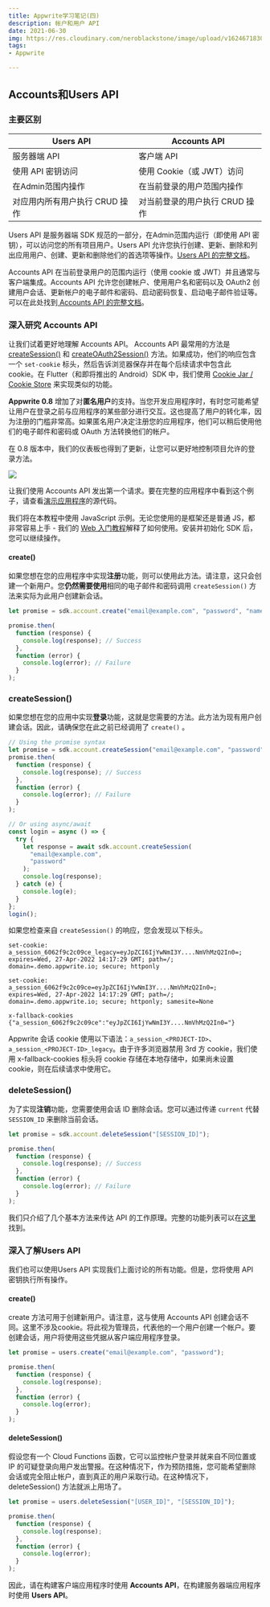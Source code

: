 ```yaml
---
title: Appwrite学习笔记(四)
description: 帐户和用户 API
date: 2021-06-30
img: https://res.cloudinary.com/neroblackstone/image/upload/v1624671830/appwrite_i2voda.webp
tags:
- Appwrite

---
```

## Accounts和Users API

### 主要区别

| Users API | Accounts API |
| --- | --- |
| 服务器端 API | 客户端 API |
| 使用 API 密钥访问 | 使用 Cookie（或 JWT）访问 |
| 在Admin范围内操作 | 在当前登录的用户范围内操作 |
| 对应用内所有用户执行 CRUD 操作 | 对当前登录的用户执行 CRUD 操作 |

Users API 是服务器端 SDK 规范的一部分，在Admin范围内运行（即使用 API 密钥），可以访问您的所有项目用户。Users API 允许您执行创建、更新、删除和列出应用用户、创建、更新和删除他们的首选项等操作。[Users API 的完整文档](https://appwrite.io/docs/server/users)。

Accounts API 在当前登录用户的范围内运行（使用 cookie 或 JWT）并且通常与客户端集成。Accounts API 允许您创建帐户、使用用户名和密码以及 OAuth2 创建用户会话、更新帐户的电子邮件和密码、启动密码恢复、启动电子邮件验证等。可以在此处找到[ Accounts API 的完整文档](https://appwrite.io/docs/client/account)。

### 深入研究 Accounts API

让我们试着更好地理解 Accounts API。 Accounts API 最常用的方法是 [createSession()](https://appwrite.io/docs/client/account?sdk=web#accountCreateSession) 和 [createOAuth2Session()](https://appwrite.io/docs/client/account?sdk=web#accountCreateOAuth2Session) 方法。如果成功，他们的响应包含一个 `set-cookie` 标头，然后告诉浏览器保存并在每个后续请求中包含此 cookie。在 Flutter（和即将推出的 Android）SDK 中，我们使用 [Cookie Jar / Cookie Store](https://developer.android.com/reference/java/net/CookieStore) 来实现类似的功能。

**Appwrite 0.8** 增加了对**匿名用户**的支持。当您开发应用程序时，有时您可能希望让用户在登录之前与应用程序的某些部分进行交互。这也提高了用户的转化率，因为注册的门槛非常高。如果匿名用户决定注册您的应用程序，他们可以稍后使用他们的电子邮件和密码或 OAuth 方法转换他们的帐户。

在 0.8 版本中，我们的仪表板也得到了更新，让您可以更好地控制项目允许的登录方法。

![](https://res.cloudinary.com/neroblackstone/image/upload/v1625051119/appwrite_login_control_piokue.png)

让我们使用 Accounts API 发出第一个请求。要在完整的应用程序中看到这个例子，请查看[演示应用程序](https://github.com/appwrite?q=todo&type=&language=&sort=)的源代码。

我们将在本教程中使用 JavaScript 示例。无论您使用的是框架还是普通 JS，都非常容易上手 - 我们的 [Web 入门教程](https://appwrite.io/docs/getting-started-for-web)解释了如何使用。安装并初始化 SDK 后，您可以继续操作。

#### create()

如果您想在您的应用程序中实现**注册**功能，则可以使用此方法。请注意，这只会创建一个新用户。您**仍然需要使用**相同的电子邮件和密码调用 `createSession()` 方法来实际为此用户创建新会话。

``` javascript
let promise = sdk.account.create("email@example.com", "password", "name");

promise.then(
  function (response) {
    console.log(response); // Success
  },
  function (error) {
    console.log(error); // Failure
  }
);
```

### createSession()

如果您想在您的应用中实现**登录**功能，这就是您需要的方法。此方法为现有用户创建会话。因此，请确保您在此之前已经调用了 `create()` 。

``` js
// Using the promise syntax
let promise = sdk.account.createSession("email@example.com", "password");
promise.then(
  function (response) {
    console.log(response); // Success
  },
  function (error) {
    console.log(error); // Failure
  }
);

// Or using async/await
const login = async () => {
  try {
    let response = await sdk.account.createSession(
      "email@example.com",
      "password"
    );
    console.log(response);
  } catch (e) {
    console.log(e);
  }
};
login();
```

如果您检查来自 `createSession()` 的响应，您会发现以下标头。

    set-cookie:
    a_session_6062f9c2c09ce_legacy=eyJpZCI6IjYwNmI3Y....NmVhMzQ2In0=; expires=Wed, 27-Apr-2022 14:17:29 GMT; path=/; domain=.demo.appwrite.io; secure; httponly
    
    set-cookie:
    a_session_6062f9c2c09ce=eyJpZCI6IjYwNmI3Y....NmVhMzQ2In0=; expires=Wed, 27-Apr-2022 14:17:29 GMT; path=/; domain=.demo.appwrite.io; secure; httponly; samesite=None
    
    x-fallback-cookies
    {"a_session_6062f9c2c09ce":"eyJpZCI6IjYwNmI3Y....NmVhMzQ2In0="}

Appwrite 会话 cookie 使用以下语法：`a_session_<PROJECT-ID>`、`a_session_<PROJECT-ID>_legacy`。由于许多浏览器禁用 3rd 方 cookie，我们使用 x-fallback-cookies 标头将 cookie 存储在本地存储中，如果尚未设置 cookie，则在后续请求中使用它。

### deleteSession()

为了实现**注销**功能，您需要使用会话 ID 删除会话。您可以通过传递 `current` 代替 `SESSION_ID` 来删除当前会话。

``` js
let promise = sdk.account.deleteSession("[SESSION_ID]");

promise.then(
  function (response) {
    console.log(response); // Success
  },
  function (error) {
    console.log(error); // Failure
  }
);
```

我们只介绍了几个基本方法来传达 API 的工作原理。完整的功能列表可以在[这里](https://appwrite.io/docs/client/account)找到。

### 深入了解Users API

我们也可以使用Users API 实现我们上面讨论的所有功能。但是，您将使用 API 密钥执行所有操作。

#### create()

create 方法可用于创建新用户。请注意，这与使用 Accounts API 创建会话不同。这里不涉及cookie。将此视为管理员，代表他的一个用户创建一个帐户。要创建会话，用户将使用这些凭据从客户端应用程序登录。

``` js
let promise = users.create("email@example.com", "password");

promise.then(
  function (response) {
    console.log(response);
  },
  function (error) {
    console.log(error);
  }
);
```

#### deleteSession()

假设您有一个 Cloud Functions 函数，它可以监控帐户登录并就来自不同位置或 IP 的可疑登录向用户发出警报。在这种情况下，作为预防措施，您可能希望删除会话或完全阻止帐户，直到真正的用户采取行动。在这种情况下，deleteSession() 方法就派上用场了。

``` js
let promise = users.deleteSession("[USER_ID]", "[SESSION_ID]");

promise.then(
  function (response) {
    console.log(response);
  },
  function (error) {
    console.log(error);
  }
);
```

因此，请在构建客户端应用程序时使用 **Accounts API**，在构建服务器端应用程序时使用 **Users API**。